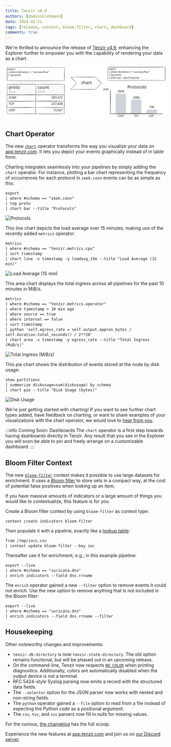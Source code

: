 ```yaml
---
title: Tenzir v4.9
authors: [dominiklohmann]
date: 2024-02-21
tags: [release, context, bloom-filter, chart, dashboard]
comments: true
---
```


We're thrilled to announce the release of [Tenzir
v4.9](https://github.com/tenzir/tenzir/releases/tag/v4.9.0), enhancing the
Explorer further to empower you with the capability of rendering your data as a
chart.

![Tenzir v4.9](tenzir-v4.9.excalidraw.svg)

<!-- truncate -->

## Chart Operator

The new [`chart`](/next/operators/chart) operator transforms the way you
visualize your data on [app.tenzir.com](https://app.tenzir.com). It lets you
depict your events graphically instead of in table form.

Charting integrates seamlessly into your pipelines by simply adding the `chart`
operator. For instance, plotting a bar chart representing the frequency of
occurrences for each protocol in `zeek.conn` events can be as simple as this:

```
export
| where #schema == "zeek.conn"
| top proto
| chart bar --title "Protocols"
```

![Protocols](https://github.com/tenzir/tenzir/assets/4488655/075cf3af-ed51-4aca-8885-6f682284831c)

This line chart depicts the load average over 15 minutes, making use of the
recently added `metrics` operator:

```
metrics
| where #schema == "tenzir.metrics.cpu"
| sort timestamp
| chart line -x timestamp -y loadavg_15m --title "Load Average (15 min)"
```

![Load Average (15 min)](https://github.com/tenzir/tenzir/assets/4488655/453bc8da-4be8-4a2c-9ef2-10328f02d682)

This area chart displays the total ingress across all pipelines for the past 10
minutes in MiB/s.

```
metrics
| where #schema == "tenzir.metrics.operator"
| where timestamp > 10 min ago
| where source == true
| where internal == false
| sort timestamp
| python 'self.egress_rate = self.output.approx_bytes / self.duration.total_seconds() / 2**20'
| chart area -x timestamp -y egress_rate --title "Total Ingress (MiB/s)"
```

![Total Ingress (MiB/s)](https://github.com/tenzir/tenzir/assets/4488655/a5313261-fe5d-413c-a7d9-8da781871aba)

This pie chart shows the distribution of events stored at the node by disk
usage:

```
show partitions
| summarize diskusage=sum(diskusage) by schema
| chart pie --title "Disk Usage (bytes)"
```

![Disk Usage](https://github.com/tenzir/tenzir/assets/4488655/103bdb72-7708-414b-ac8c-d19562295ea3)

We're just getting started with charting! If you want to see further chart types
added, have feedback on charting, or want to share examples of your
visualizations with the chart operator, we would love to [hear from
you](/discord).

:::info Coming Soon: Dashboards
The `chart` operator is a first step towards having dashboards directly in
Tenzir. Any result that you see in the Explorer you will soon be able to pin and
freely arrange on a customizable dashboard.
:::

## Bloom Filter Context

The new [`bloom-filter`](/next/contexts/bloom-filter) context makes it possible
to use large datasets for enrichment. It uses a [Bloom
filter](https://en.wikipedia.org/wiki/Bloom_filter) to store sets in a compact
way, at the cost of potential false positives when looking up an item.

If you have massive amounts of indicators or a large amount of things you would
like to contextualize, this feature is for you.

Create a Bloom filter context by using `bloom-filter` as context type:

```
context create indicators bloom-filter
```

Then populate it with a pipeline, exactly like a [lookup
table](/next/contexts/lookup-table):

```
from /tmp/iocs.csv
| context update bloom-filter --key ioc
```

Thereafter use it for enrichment, e.g., in this example pipeline:

```
export --live
| where #schema == "suricata.dns"
| enrich indicators --field dns.rrname
```

The `enrich` operator gained a new `--filter` option to remove events it could
not enrich. Use the new option to remove anything that is not included in the
Bloom filter:

```
export --live
| where #schema == "suricata.dns"
| enrich indicators --field dns.rrname --filter
```

## Housekeeping

Other noteworthy changes and improvements:
- `tenzir.db-directory` is now `tenzir.state-directory`. The old option remains
  functional, but will be phased out in an upcoming release.
- On the command-line, Tenzir now respects [`NO_COLOR`](https://no-color.org)
  when printing diagnostics. Additionally, colors are automatically disabled
  when the output device is not a terminal.
- RFC 5424-style Syslog parsing now emits a record with the structured data
  fields.
- The `--selector` option for the JSON parser now works with nested and
  non-string fields.
- The `python` operator gained a `--file` option to read from a file instead of
  expecting the Python code as a positional argument.
- The `csv`, `tsv`, and `ssv` parsers now fill in nulls for missing values.

For the curious, [the changelog](/changelog#v490) has the full scoop.

Experience the new features at [app.tenzir.com](https://app.tenzir.com) and join
us on [our Discord server](/discord).
